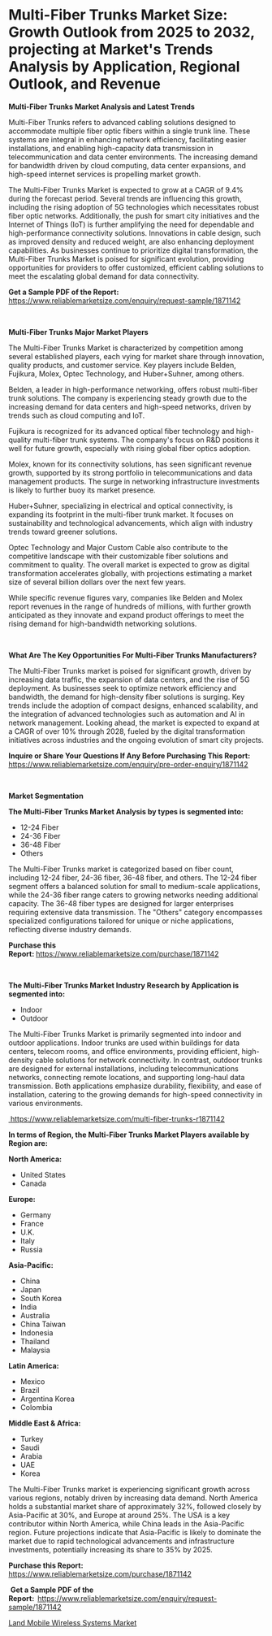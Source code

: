 <p><h1>Multi-Fiber Trunks Market Size: Growth Outlook from 2025 to 2032, projecting at Market's Trends Analysis by Application, Regional Outlook, and Revenue</h1></p><p><strong>Multi-Fiber Trunks Market Analysis and Latest Trends</strong></p>
<p><p>Multi-Fiber Trunks refers to advanced cabling solutions designed to accommodate multiple fiber optic fibers within a single trunk line. These systems are integral in enhancing network efficiency, facilitating easier installations, and enabling high-capacity data transmission in telecommunication and data center environments. The increasing demand for bandwidth driven by cloud computing, data center expansions, and high-speed internet services is propelling market growth.</p><p>The Multi-Fiber Trunks Market is expected to grow at a CAGR of 9.4% during the forecast period. Several trends are influencing this growth, including the rising adoption of 5G technologies which necessitates robust fiber optic networks. Additionally, the push for smart city initiatives and the Internet of Things (IoT) is further amplifying the need for dependable and high-performance connectivity solutions. Innovations in cable design, such as improved density and reduced weight, are also enhancing deployment capabilities. As businesses continue to prioritize digital transformation, the Multi-Fiber Trunks Market is poised for significant evolution, providing opportunities for providers to offer customized, efficient cabling solutions to meet the escalating global demand for data connectivity.</p></p>
<p><strong>Get a Sample PDF of the Report:&nbsp;</strong> <a href="https://www.reliablemarketsize.com/enquiry/request-sample/1871142?utm_campaign=3269&utm_medium=2&utm_source=Github&utm_content=ia&utm_term=08042025&utm_id=multi-fiber-trunks">https://www.reliablemarketsize.com/enquiry/request-sample/1871142</a></p>
<p>&nbsp;</p>
<p><strong>Multi-Fiber Trunks Major Market Players</strong></p>
<p><p>The Multi-Fiber Trunks Market is characterized by competition among several established players, each vying for market share through innovation, quality products, and customer service. Key players include Belden, Fujikura, Molex, Optec Technology, and Huber+Suhner, among others.</p><p>Belden, a leader in high-performance networking, offers robust multi-fiber trunk solutions. The company is experiencing steady growth due to the increasing demand for data centers and high-speed networks, driven by trends such as cloud computing and IoT. </p><p>Fujikura is recognized for its advanced optical fiber technology and high-quality multi-fiber trunk systems. The company's focus on R&D positions it well for future growth, especially with rising global fiber optics adoption.</p><p>Molex, known for its connectivity solutions, has seen significant revenue growth, supported by its strong portfolio in telecommunications and data management products. The surge in networking infrastructure investments is likely to further buoy its market presence.</p><p>Huber+Suhner, specializing in electrical and optical connectivity, is expanding its footprint in the multi-fiber trunk market. It focuses on sustainability and technological advancements, which align with industry trends toward greener solutions.</p><p>Optec Technology and Major Custom Cable also contribute to the competitive landscape with their customizable fiber solutions and commitment to quality. The overall market is expected to grow as digital transformation accelerates globally, with projections estimating a market size of several billion dollars over the next few years.</p><p>While specific revenue figures vary, companies like Belden and Molex report revenues in the range of hundreds of millions, with further growth anticipated as they innovate and expand product offerings to meet the rising demand for high-bandwidth networking solutions.</p></p>
<p>&nbsp;</p>
<p><strong>What Are The Key Opportunities For Multi-Fiber Trunks Manufacturers?</strong></p>
<p><p>The Multi-Fiber Trunks market is poised for significant growth, driven by increasing data traffic, the expansion of data centers, and the rise of 5G deployment. As businesses seek to optimize network efficiency and bandwidth, the demand for high-density fiber solutions is surging. Key trends include the adoption of compact designs, enhanced scalability, and the integration of advanced technologies such as automation and AI in network management. Looking ahead, the market is expected to expand at a CAGR of over 10% through 2028, fueled by the digital transformation initiatives across industries and the ongoing evolution of smart city projects.</p></p>
<p><strong>Inquire or Share Your Questions If Any Before Purchasing This Report:</strong> <a href="https://www.reliablemarketsize.com/enquiry/pre-order-enquiry/1871142?utm_campaign=3269&utm_medium=2&utm_source=Github&utm_content=ia&utm_term=08042025&utm_id=multi-fiber-trunks">https://www.reliablemarketsize.com/enquiry/pre-order-enquiry/1871142</a></p>
<p>&nbsp;</p>
<p><strong>Market Segmentation</strong></p>
<p><strong>The Multi-Fiber Trunks Market Analysis by types is segmented into:</strong></p>
<p><ul><li>12-24 Fiber</li><li>24-36 Fiber</li><li>36-48 Fiber</li><li>Others</li></ul></p>
<p><p>The Multi-Fiber Trunks market is categorized based on fiber count, including 12-24 fiber, 24-36 fiber, 36-48 fiber, and others. The 12-24 fiber segment offers a balanced solution for small to medium-scale applications, while the 24-36 fiber range caters to growing networks needing additional capacity. The 36-48 fiber types are designed for larger enterprises requiring extensive data transmission. The "Others" category encompasses specialized configurations tailored for unique or niche applications, reflecting diverse industry demands.</p></p>
<p><strong>Purchase this Report:&nbsp;</strong><a href="https://www.reliablemarketsize.com/purchase/1871142?utm_campaign=3269&utm_medium=2&utm_source=Github&utm_content=ia&utm_term=08042025&utm_id=multi-fiber-trunks">https://www.reliablemarketsize.com/purchase/1871142</a></p>
<p>&nbsp;</p>
<p><strong>The Multi-Fiber Trunks Market Industry Research by Application is segmented into:</strong></p>
<p><ul><li>Indoor</li><li>Outdoor</li></ul></p>
<p><p>The Multi-Fiber Trunks Market is primarily segmented into indoor and outdoor applications. Indoor trunks are used within buildings for data centers, telecom rooms, and office environments, providing efficient, high-density cable solutions for network connectivity. In contrast, outdoor trunks are designed for external installations, including telecommunications networks, connecting remote locations, and supporting long-haul data transmission. Both applications emphasize durability, flexibility, and ease of installation, catering to the growing demands for high-speed connectivity in various environments.</p></p>
<p><a href="https://www.reliablemarketsize.com/multi-fiber-trunks-r1871142?utm_campaign=3269&utm_medium=2&utm_source=Github&utm_content=ia&utm_term=08042025&utm_id=multi-fiber-trunks">&nbsp;https://www.reliablemarketsize.com/multi-fiber-trunks-r1871142</a></p>
<p><strong>In terms of Region, the Multi-Fiber Trunks Market Players available by Region are:</strong></p>
<p>
    <p> <strong> North America: </strong>
        <ul>
            <li>United States</li>
            <li>Canada</li>
        </ul>
        </p> 
    <p> <strong> Europe: </strong>
        <ul>
            <li>Germany</li>
            <li>France</li>
            <li>U.K.</li>
            <li>Italy</li>
            <li>Russia</li>
        </ul>
        </p> 
    <p> <strong> Asia-Pacific: </strong>
        <ul>
            <li>China</li>
            <li>Japan</li>
            <li>South Korea</li>
            <li>India</li>
            <li>Australia</li>
            <li>China Taiwan</li>
            <li>Indonesia</li>
            <li>Thailand</li>
            <li>Malaysia</li>
        </ul>
        </p> 
    <p> <strong> Latin America: </strong>
        <ul>
            <li>Mexico</li>
            <li>Brazil</li>
            <li>Argentina Korea</li>
            <li>Colombia</li>
        </ul>
        </p> 
    <p> <strong> Middle East & Africa: </strong>
        <ul>
            <li>Turkey</li>
            <li>Saudi</li>
            <li>Arabia</li>
            <li>UAE</li>
            <li>Korea</li>
        </ul>
    </p>
    </p>
<p><p>The Multi-Fiber Trunks market is experiencing significant growth across various regions, notably driven by increasing data demand. North America holds a substantial market share of approximately 32%, followed closely by Asia-Pacific at 30%, and Europe at around 25%. The USA is a key contributor within North America, while China leads in the Asia-Pacific region. Future projections indicate that Asia-Pacific is likely to dominate the market due to rapid technological advancements and infrastructure investments, potentially increasing its share to 35% by 2025.</p></p>
<p><strong>Purchase this Report: </strong><a href="https://www.reliablemarketsize.com/purchase/1871142?utm_campaign=3269&utm_medium=2&utm_source=Github&utm_content=ia&utm_term=08042025&utm_id=multi-fiber-trunks">https://www.reliablemarketsize.com/purchase/1871142</a></p>
<p>&nbsp;<strong>Get a Sample PDF of the Report:&nbsp;&nbsp;</strong><a href="https://www.reliablemarketsize.com/enquiry/request-sample/1871142?utm_campaign=3269&utm_medium=2&utm_source=Github&utm_content=ia&utm_term=08042025&utm_id=multi-fiber-trunks">https://www.reliablemarketsize.com/enquiry/request-sample/1871142</a></p>
<p><strong></strong></p>
<p><p><a href="https://github.com/lefiobakali/Market-Research-Report-List-1/blob/main/land-mobile-wireless-systems-market.md?utm_campaign=3269&utm_medium=2&utm_source=Github&utm_content=ia&utm_term=08042025&utm_id=multi-fiber-trunks">Land Mobile Wireless Systems Market</a></p></p>